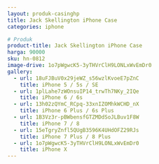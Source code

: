 ```yaml
---
layout: produk-casinghp
title: Jack Skellington iPhone Case
categories: iphone

# Produk
product-title: Jack Skellington iPhone Case
harga: 90000
sku: hn-0812
image-drive: 1o7pWgwcK5-3yTHVrClH9LONLxWvEmDr0
gallery:
  - url: 18uFJBuV0x29jeWZ_s56wzlKvoeE7pZnC
    title: iPhone 5 / 5s / SE
  - url: 1plLahe7zWOnsuIP14_trwTh7NKy_2IQe
    title: iPhone 6 / 6s
  - url: 13h02zQYmC_RCpq-33xnIZOMhkWCHD_nX
    title: iPhone 6 Plus / 6s Plus
  - url: 1B3Vz3r-pBWbensfGTZMDdSoJLBuv1F8W
    title: iPhone 7 / 8
  - url: 15eTgryZnfl5QUgB3596K4UHdOFZ29RJs
    title: iPhone 7 Plus / 8 Plus
  - url: 1o7pWgwcK5-3yTHVrClH9LONLxWvEmDr0
    title: iPhone X
---
```

